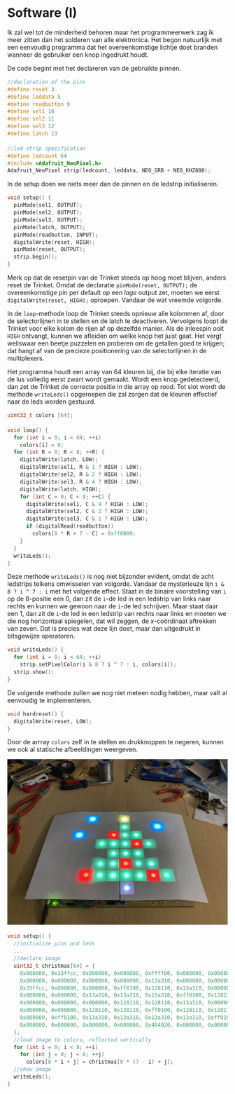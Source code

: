 # Software (I)

Ik zal wel tot de minderheid behoren maar het programmeerwerk zag ik meer zitten dan het solderen van alle elektronica. Het begon natuurlijk met een eenvoudig programma dat het overeenkomstige lichtje doet branden wanneer de gebruiker een knop ingedrukt houdt.

De code begint met het declareren van de gebruikte pinnen.
```c++
//declaration of the pins
#define reset 3
#define leddata 5
#define readbutton 9
#define sel1 10
#define sel2 11
#define sel3 12
#define latch 13

//led strip specification
#define ledcount 64
#include <Adafruit_NeoPixel.h>
Adafruit_NeoPixel strip(ledcount, leddata, NEO_GRB + NEO_KHZ800);
```

In de setup doen we niets meer dan de pinnen en de ledstrip initialiseren.

```c++
void setup() {
  pinMode(sel1, OUTPUT);
  pinMode(sel2, OUTPUT);
  pinMode(sel3, OUTPUT);
  pinMode(latch, OUTPUT);
  pinMode(readbutton, INPUT);
  digitalWrite(reset, HIGH);
  pinMode(reset, OUTPUT);
  strip.begin();
}
```
Merk op dat de resetpin van de Trinket steeds op hoog moet blijven, anders reset de Trinket. Omdat de declaratie `pinMode(reset, OUTPUT);` de overeenkomstige pin per default op een _lage_ output zet, moeten we eerst `digitalWrite(reset, HIGH);` oproepen. Vandaar de wat vreemde volgorde.

In de `loop`-methode loop de Trinket steeds opnieuw alle kolommen af, door de selectorlijnen in te stellen en de latch te deactiveren. Vervolgens loopt de Trinket voor elke kolom de rijen af op dezelfde manier. Als de inleespin ooit `HIGH` ontvangt, kunnen we afleiden om welke knop het juist gaat. Het vergt weliswaar een beetje puzzelen en proberen om de getallen goed te krijgen; dat hangt af van de precieze positionering van de selectorlijnen in de multiplexers.

Het programma houdt een array van 64 kleuren bij, die bij elke iteratie van de lus volledig eerst zwart wordt gemaakt. Wordt een knop gedetecteerd, dan zet de Trinket de correcte positie in die array op rood. Tot slot wordt de methode `writeLeds()` opgeroepen die zal zorgen dat de kleuren effectief naar de leds worden gestuurd.

```c++
uint32_t colors [64];

void loop() {
  for (int i = 0; i < 64; ++i)
    colors[i] = 0;
  for (int R = 0; R < 8; ++R) {
    digitalWrite(latch, LOW);
    digitalWrite(sel1, R & 1 ? HIGH : LOW);
    digitalWrite(sel2, R & 2 ? HIGH : LOW);
    digitalWrite(sel3, R & 4 ? HIGH : LOW);
    digitalWrite(latch, HIGH);
    for (int C = 0; C < 8; ++C) {
      digitalWrite(sel1, C & 4 ? HIGH : LOW);
      digitalWrite(sel2, C & 2 ? HIGH : LOW);
      digitalWrite(sel3, C & 1 ? HIGH : LOW);
      if (digitalRead(readbutton))
        colors[8 * R + 7 - C] = 0xff0000;
    }
  }
  writeLeds();
}
```

Deze methode `writeLeds()` is nog niet bijzonder evident, omdat de acht ledstrips telkens omwisselen van volgorde. Vandaar de mysterieuze lijn `i & 8 ? i ^ 7 : i` met het volgende effect. Staat in de binaire voorstelling van `i` op de 8-positie een 0, dan zit de `i`-de led in een ledstrip van links naar rechts en kunnen we gewoon naar de `i`-de led schrijven. Maar staat daar een 1, dan zit de `i`-de led in een ledstrip van rechts naar links en moeten we die nog horizontaal spiegelen, dat wil zeggen, de _x_-coördinaat aftrekken van zeven. Dat is precies wat deze lijn doet, maar dan uitgedrukt in bitsgewijze operatoren.

```c++
void writeLeds() {
  for (int i = 0; i < 64; ++i)
    strip.setPixelColor(i & 8 ? i ^ 7 : i, colors[i]);
  strip.show();
}
```

De volgende methode zullen we nog niet meteen nodig hebben, maar valt al eenvoudig te implementeren.

```c++
void hardreset() {
  digitalWrite(reset, LOW);
}
```

Door de arrray `colors` zelf in te stellen en drukknoppen te negeren, kunnen we ook al statische afbeeldingen weergeven.

![kerstboom](../assets/images/project/kerstboom.jpg "kerstboom")

```c++
void setup() {
  //initialize pins and leds
  ...
  //declare image
  uint32_t christmas[64] = {
    0x000000, 0x33ffcc, 0x000000, 0x000000, 0xffff00, 0x000000, 0x000000, 0x000000,
    0x000000, 0x000000, 0x000000, 0x000000, 0x13a310, 0x000000, 0x000000, 0x33ffcc,
    0x33ffcc, 0x000000, 0x000000, 0xff0100, 0x128110, 0x13a310, 0x000000, 0x000000,
    0x000000, 0x000000, 0x13a310, 0x13a310, 0x13a310, 0xff0100, 0x128110, 0x000000,
    0x000000, 0x000000, 0x000000, 0x128110, 0x128110, 0x13a310, 0x000000, 0x000000,
    0x000000, 0x000000, 0x128110, 0x128110, 0xff0100, 0x128110, 0x128110, 0x000000,
    0x000000, 0xff0100, 0x13a310, 0x13a310, 0x13a310, 0x13a310, 0xff0100, 0x128110,
    0x000000, 0x000000, 0x000000, 0x000000, 0x404020, 0x000000, 0x000000, 0x000000
  };
  //load image to colors, reflected vertically
  for (int i = 0; i < 8; ++i)
    for (int j = 0; j < 8; ++j)
      colors[8 * i + j] = christmas[8 * (7 - i) + j];
  //show image
  writeLeds();
}
```
